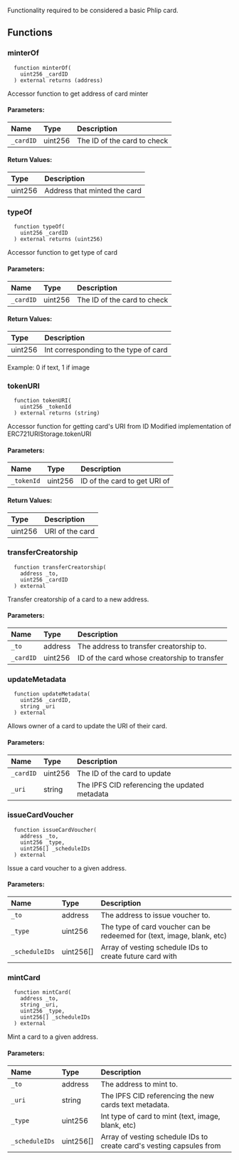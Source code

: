 
Functionality required to be considered a basic Phlip card.

## Functions
### minterOf
```solidity
  function minterOf(
    uint256 _cardID
  ) external returns (address)
```

Accessor function to get address of card minter

#### Parameters:
| Name | Type | Description                                                          |
| :--- | :--- | :------------------------------------------------------------------- |
|`_cardID` | uint256 | The ID of the card to check

#### Return Values:
| Type          | Description                                                                  |
| :------------ | :--------------------------------------------------------------------------- |
|uint256 | Address that minted the card
### typeOf
```solidity
  function typeOf(
    uint256 _cardID
  ) external returns (uint256)
```

Accessor function to get type of card

#### Parameters:
| Name | Type | Description                                                          |
| :--- | :--- | :------------------------------------------------------------------- |
|`_cardID` | uint256 | The ID of the card to check

#### Return Values:
| Type          | Description                                                                  |
| :------------ | :--------------------------------------------------------------------------- |
|uint256 | Int corresponding to the type of card
Example: 0 if text, 1 if image
### tokenURI
```solidity
  function tokenURI(
    uint256 _tokenId
  ) external returns (string)
```

Accessor function for getting card's URI from ID
Modified implementation of ERC721URIStorage.tokenURI

#### Parameters:
| Name | Type | Description                                                          |
| :--- | :--- | :------------------------------------------------------------------- |
|`_tokenId` | uint256 | ID of the card to get URI of

#### Return Values:
| Type          | Description                                                                  |
| :------------ | :--------------------------------------------------------------------------- |
|uint256 | URI of the card
### transferCreatorship
```solidity
  function transferCreatorship(
    address _to,
    uint256 _cardID
  ) external
```

Transfer creatorship of a card to a new address.

#### Parameters:
| Name | Type | Description                                                          |
| :--- | :--- | :------------------------------------------------------------------- |
|`_to` | address | The address to transfer creatorship to.
|`_cardID` | uint256 | ID of the card whose creatorship to transfer

### updateMetadata
```solidity
  function updateMetadata(
    uint256 _cardID,
    string _uri
  ) external
```

Allows owner of a card to update the URI of their card.

#### Parameters:
| Name | Type | Description                                                          |
| :--- | :--- | :------------------------------------------------------------------- |
|`_cardID` | uint256 | The ID of the card to update
|`_uri` | string | The IPFS CID referencing the updated metadata

### issueCardVoucher
```solidity
  function issueCardVoucher(
    address _to,
    uint256 _type,
    uint256[] _scheduleIDs
  ) external
```

Issue a card voucher to a given address.

#### Parameters:
| Name | Type | Description                                                          |
| :--- | :--- | :------------------------------------------------------------------- |
|`_to` | address | The address to issue voucher to.
|`_type` | uint256 | The type of card voucher can be redeemed for (text, image, blank, etc)
|`_scheduleIDs` | uint256[] | Array of vesting schedule IDs to create future card with

### mintCard
```solidity
  function mintCard(
    address _to,
    string _uri,
    uint256 _type,
    uint256[] _scheduleIDs
  ) external
```

Mint a card to a given address.

#### Parameters:
| Name | Type | Description                                                          |
| :--- | :--- | :------------------------------------------------------------------- |
|`_to` | address | The address to mint to.
|`_uri` | string | The IPFS CID referencing the new cards text metadata.
|`_type` | uint256 | Int type of card to mint (text, image, blank, etc)
|`_scheduleIDs` | uint256[] | Array of vesting schedule IDs to create card's vesting capsules from

